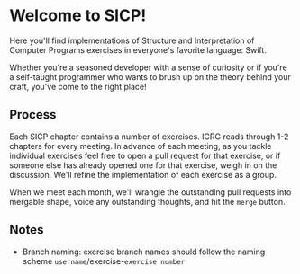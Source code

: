 # Welcome to SICP!

Here you'll find implementations of Structure and Interpretation of Computer Programs exercises in everyone's favorite language: Swift.

Whether you're a seasoned developer with a sense of curiosity or if you're a self-taught programmer who wants to brush up on the theory behind your craft, you've come to the right place!

## Process
Each SICP chapter contains a number of exercises. ICRG reads through 1-2 chapters for every meeting. In advance of each meeting, as you tackle individual exercises feel free to open a pull request for that exercise, or if someone else has already opened one for that exercise, weigh in on the discussion. We'll refine the implementation of each exercise as a group.

When we meet each month, we'll wrangle the outstanding pull requests into mergable shape, voice any outstanding thoughts, and hit the `merge` button.

## Notes

- Branch naming: exercise branch names should follow the naming scheme `username`/exercise-`exercise number`
